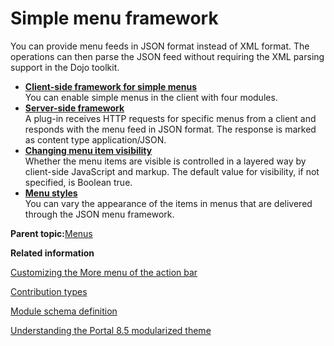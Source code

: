 # Simple menu framework 

You can provide menu feeds in JSON format instead of XML format. The operations can then parse the JSON feed without requiring the XML parsing support in the Dojo toolkit.

-   **[Client-side framework for simple menus ](../dev-theme/themeopt_cust_clientframe.md)**  
You can enable simple menus in the client with four modules.
-   **[Server-side framework ](../dev-theme/themeopt_cust_serverframe.md)**  
A plug-in receives HTTP requests for specific menus from a client and responds with the menu feed in JSON format. The response is marked as content type application/JSON.
-   **[Changing menu item visibility ](../dev-theme/themeopt_cust_vis.md)**  
Whether the menu items are visible is controlled in a layered way by client-side JavaScript and markup. The default value for visibility, if not specified, is Boolean true.
-   **[Menu styles ](../dev-theme/themeopt_cust_menustyling.md)**  
You can vary the appearance of the items in menus that are delivered through the JSON menu framework.

**Parent topic:**[Menus ](../dev-theme/themeopt_menu.md)

**Related information**  


[Customizing the More menu of the action bar ](../admin-system/epc_custom_more_menu.md)

[Contribution types ](../dev-theme/themeopt_contrib_types.md)

[Module schema definition ](../dev-theme/themeopt_mod_global.md)

[Understanding the Portal 8.5 modularized theme](../dev-theme/themeopt_defaultparts.md)

